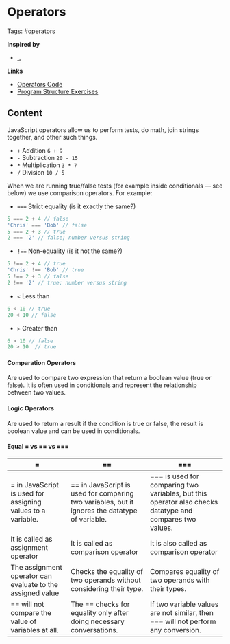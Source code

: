 # Operators

Tags: #operators

**Inspired by**
- [..]()

**Links**
- [Operators Code](../first-splash/operators.js)
- [Program Structure Exercises](../samples/eloquent-exercises/e-program-structure.js)

## Content

JavaScript operators allow us to perform tests, do math, join strings together, and other such things.

- `+`	Addition	`6 + 9`
- `-`	Subtraction	`20 - 15`
- `*`	Multiplication	`3 * 7`
- `/`	Division	`10 / 5`
  
When we are running true/false tests (for example inside conditionals — see below) we use comparison operators. For example:

- `===`	Strict equality (is it exactly the same?)	
  
```javascript
5 === 2 + 4 // false
'Chris' === 'Bob' // false
5 === 2 + 3 // true
2 === '2' // false; number versus string
```

- `!==`	Non-equality (is it not the same?)	
```javascript
5 !== 2 + 4 // true
'Chris' !== 'Bob' // true
5 !== 2 + 3 // false
2 !== '2' // true; number versus string
```

- `<`	Less than	
```javascript
6 < 10 // true
20 < 10 // false
```

- `>`	Greater than	
```javascript
6 > 10 // false
20 > 10  // true
```

#### Comparation Operators

Are used to compare two expression that return a boolean value (true or false). It is often used in conditionals and represent the relationship between two values.

#### Logic Operators

Are used to return a result if the condition is true or false, the result is boolean value and can be used in conditionals.

#### Equal = vs == vs ===

|=	|==	|===|
|---|---|---|
|= in JavaScript is used for assigning values to a variable.	|== in JavaScript is used for comparing two variables, but it ignores the datatype of variable.|	=== is used for comparing two variables, but this operator also checks datatype and compares two values.|
|It is called as assignment operator	|It is called as comparison operator	|It is also called as comparison operator|
|The assignment operator can evaluate to the assigned value|	Checks the equality of two operands without considering their type.|	Compares equality of two operands with their types.|
|== will not compare the value of variables at all.	|The == checks for equality only after doing necessary conversations.	|If two variable values are not similar, then === will not perform any conversion.|